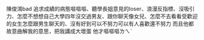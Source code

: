 陳俊鴻bad
追求成績的病態嘔嘔嘔、聽學長姐意見的loser、浪漫反指標、沒吸引力、怎麼不想想自己大學四年沒交過男友、跟你聊天像女兒、怎麼不去看看受歡迎的女生怎麼跟男生聊天的、沒有好到可以不努力可以有人喜歡還不努力
而且他都故意曲解我的意思，把我講成大壞蛋
他才嘔嘔嘔ㄌㄟˋ
